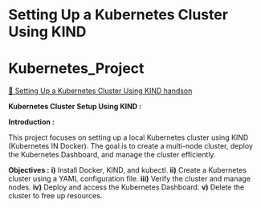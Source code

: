 # Setting Up a Kubernetes Cluster Using KIND

# Kubernetes_Project
[📄 Setting Up a Kubernetes Cluster Using KIND handson](./.docs/cluster-kind.pdf)


**Kubernetes Cluster Setup Using KIND :**

**Introduction :**

This project focuses on setting up a local Kubernetes cluster using KIND (Kubernetes IN Docker). The goal is to create a multi-node cluster, deploy the Kubernetes Dashboard, and manage the cluster efficiently.

**Objectives :**
**i)** Install Docker, KIND, and kubectl.
**ii)** Create a Kubernetes cluster using a YAML configuration file.
**iii)** Verify the cluster and manage nodes.
**iv)** Deploy and access the Kubernetes Dashboard.
**v)** Delete the cluster to free up resources.
